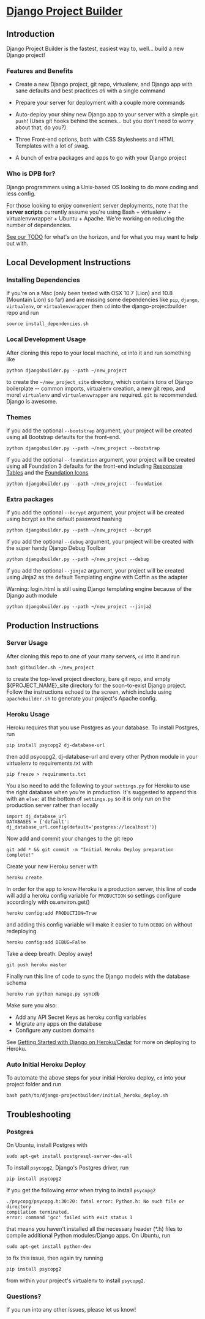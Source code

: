 [Django Project Builder](http://builtbyptm.com/blog/announcing-django-project-builder-v01/ "Announcing Django Project Builder v0.1")
======================

## Introduction

Django Project Builder is the fastest, easiest way to, well... build a
new Django project!

### Features and Benefits

* Create a new Django project, git repo, virtualenv, and Django app
  with sane defaults and best practices _all_ with a single command

* Prepare your server for deployment with a couple more commands

* Auto-deploy your shiny new Django app to your server with a simple
  `git push`!  (Uses git hooks behind the scenes... but you don't need
  to worry about that, do you?)

* Three Front-end options, both with CSS Stylesheets and HTML Templates with a lot of swag.

* A bunch of extra packages and apps to go with your Django project

### Who is DPB for?

Django programmers using a Unix-based OS looking to do more coding and less config.

For those looking to enjoy convenient server deployments, note that
the __server scripts__ currently assume you're using Bash + virtualenv +
virtualenvwrapper + Ubuntu + Apache.  We're working on reducing the
number of dependencies.

[See our TODO](https://github.com/prototypemagic/django-projectbuilder/blob/master/TODO.md)
for what's on the horizon, and for what you may want to help out with.


## Local Development Instructions

### Installing Dependencies

If you're on a Mac (only been tested with OSX 10.7 (Lion) and 10.8 (Mountain Lion) so far)
and are missing some dependencies like `pip`, `django`, `virtualenv`, or `virtualenvwrapper`
then `cd` into the django-projectbuilder repo and run

    source install_dependencies.sh

### Local Development Usage

After cloning this repo to your local machine, `cd` into it and run
something like

    python djangobuilder.py --path ~/new_project

to create the `~/new_project_site` directory, which contains _tons_ of
Django boilerplate -- common imports, virtualenv creation, a new git
repo, and more! `virtualenv` and `virtualenvwrapper` are required. `git` is
recommended. Django is awesome.

### Themes

If you add the optional `--bootstrap` argument, your project will be created
using all Bootstrap defaults for the front-end.

    python djangobuilder.py --path ~/new_project --bootstrap

If you add the optional `--foundation` argument, your project will be created
using all Foundation 3 defaults for the front-end including [Responsive Tables](http://www.zurb.com/playground/responsive-tables)
and the [Foundation Icons](http://www.zurb.com/playground/foundation-icons)

    python djangobuilder.py --path ~/new_project --foundation

### Extra packages

If you add the optional `--bcrypt` argument, your project will be created
using bcrypt as the default password hashing

    python djangobuilder.py --path ~/new_project --bcrypt

If you add the optional `--debug` argument, your project will be created
with the super handy Django Debug Toolbar

    python djangobuilder.py --path ~/new_project --debug

If you add the optional `--jinja2` argument, your project will be created
using Jinja2 as the default Templating engine with Coffin as the adapter

Warning: login.html is still using Django templating engine because of the Django auth module

    python djangobuilder.py --path ~/new_project --jinja2


## Production Instructions

### Server Usage

After cloning this repo to one of your many servers, `cd` into it and
run

    bash gitbuilder.sh ~/new_project

to create the top-level project directory, bare git repo, and empty
${PROJECT_NAME}_site directory for the soon-to-exist Django project.
Follow the instructions echoed to the screen, which include using
`apachebuilder.sh` to generate your project's Apache config.

### Heroku Usage

Heroku requires that you use Postgres as your database.  To install
Postgres, run

    pip install psycopg2 dj-database-url

then add psycopg2, dj-database-url and every other Python module in your virtualenv to requirements.txt with

    pip freeze > requirements.txt

You also need to add the following to your `settings.py` for Heroku to use the right database
when you're in production. It's suggested to append this with an `else:` at the bottom of
`settings.py` so it is only run on the production server rather than locally

    import dj_database_url
    DATABASES = {'default': dj_database_url.config(default='postgres://localhost')}

Now add and commit your changes to the git repo

    git add * && git commit -m "Initial Heroku Deploy preparation complete!"

Create your new Heroku server with

    heroku create

In order for the app to know Heroku is a production server, this line of code
will add a heroku config variable for `PRODUCTION` so settings configure accordingly
with os.environ.get()

    heroku config:add PRODUCTION=True

and adding this config variable will make it easier to turn `DEBUG` on without redeploying

    heroku config:add DEBUG=False

Take a deep breath. Deploy away!

    git push heroku master

Finally run this line of code to sync the Django models with the database schema

    heroku run python manage.py syncdb

Make sure you also:

* Add any API Secret Keys as heroku config variables
* Migrate any apps on the database
* Configure any custom domains

See
[Getting Started with Django on Heroku/Cedar](https://devcenter.heroku.com/articles/django)
for more on deploying to Heroku.

### Auto Initial Heroku Deploy

To automate the above steps for your initial Heroku deploy,
`cd` into your project folder and run

    bash path/to/django-projectbuilder/initial_heroku_deploy.sh


## Troubleshooting

### Postgres

On Ubuntu, install Postgres with

    sudo apt-get install postgresql-server-dev-all

To install `psycopg2`, Django's Postgres driver, run

    pip install psycopg2

If you get the following error when trying to install `psycopg2`

    ./psycopg/psycopg.h:30:20: fatal error: Python.h: No such file or directory
    compilation terminated.
    error: command 'gcc' failed with exit status 1

that means you haven't installed all the necessary header (*.h) files
to compile additional Python modules/Django apps.  On Ubuntu, run

    sudo apt-get install python-dev

to fix this issue, then again try running

    pip install psycopg2

from within your project's virtualenv to install `psycopg2`.

### Questions?

If you run into any other issues, please let us know!
